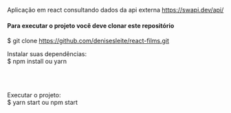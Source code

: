 Aplicação em react consultando dados da api externa https://swapi.dev/api/

#### Para executar o projeto você deve clonar este repositório
$ git clone https://github.com/denisesleite/react-films.git

Instalar suas dependências:<br/>
$ npm install ou yarn 

<br/><br/>

Executar o projeto:<br/>
$ yarn start ou npm start